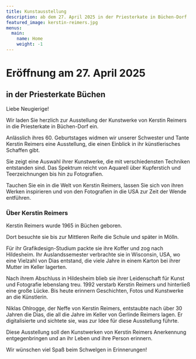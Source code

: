 ```yaml
---
title: Kunstausstellung
description: ab dem 27. April 2025 in der Priesterkate in Büchen-Dorf
featured_image: kerstin-reimers.jpg
menus:
  main:
    name: Home
    weight: -1
---
```


# Eröffnung am 27.&nbsp;April&nbsp;2025

## in der Priesterkate Büchen

Liebe Neugierige!

Wir laden Sie herzlich zur Ausstellung der Kunstwerke von Kerstin Reimers in die Priesterkate in Büchen-Dorf ein.

Anlässlich ihres 60. Geburtstages widmen wir unserer Schwester und Tante Kerstin Reimers eine Ausstellung, die einen Einblick in ihr künstlerisches Schaffen gibt.

Sie zeigt eine Auswahl ihrer Kunstwerke, die mit verschiedensten Techniken entstanden sind. Das Spektrum reicht von Aquarell über Kupferstich und Teerzeichnungen bis hin zu Fotografien.

Tauchen Sie ein in die Welt von Kerstin Reimers, lassen Sie sich von ihren Werken inspirieren und von den Fotografien in die USA zur Zeit der Wende entführen.

### Über Kerstin Reimers

Kerstin Reimers wurde 1965 in Büchen geboren.

Dort besuchte sie bis zur Mittleren Reife die Schule und später in Mölln.

Für ihr Grafikdesign-Studium packte sie ihre Koffer und zog nach Hildesheim. Ihr Auslandssemester verbrachte sie in Wisconsin, USA, wo eine Vielzahl von Dias entstand, die viele Jahre in einem Karton bei ihrer Mutter im Keller lagerten.

Nach ihrem Abschluss in Hildesheim blieb sie ihrer Leidenschaft für Kunst und Fotografie lebenslang treu. 1992 verstarb Kerstin Reimers und hinterließ eine große Lücke. Bis heute erinnern Geschichten, Fotos und Kunstwerke an die Künstlerin.

Niklas Ohlrogge, der Neffe von Kerstin Reimers, entstaubte nach über 30 Jahren die Dias, die all die Jahre im Keller von Gerlinde Reimers lagen. Er digitalisierte und sichtete sie, was zur Idee für diese Ausstellung führte.

Diese Ausstellung soll den Kunstwerken von Kerstin Reimers Anerkennung entgegenbringen und an ihr Leben und ihre Person erinnern.

Wir wünschen viel Spaß beim Schwelgen in Erinnerungen!
